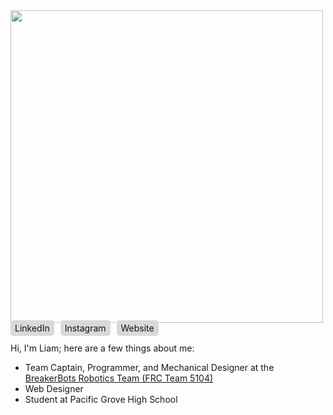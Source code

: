<img src="http://breakerbots.com/images/robots/Tsunami.jpg" style="height: 500px">

<div style="margin-bottom: 15px;">
	<a style="background: #d9d9d9; color: #121212; text-decoration: none; border-radius: 5px; padding: 4px 7px; margin-right: 6px;" href="http://liamsnow.com/">LinkedIn</a>
    <a style="background: #d9d9d9; color: #121212; text-decoration: none; border-radius: 5px; padding: 4px 7px; margin-right: 6px;"  href="https://www.linkedin.com/in/liam-snow-140438169/">Instagram</a>
    <a style="background: #d9d9d9; color: #121212; text-decoration: none; border-radius: 5px; padding: 4px 7px;"  href="https://www.instagram.com/snow.liam/">Website</a>
</div>

Hi, I'm Liam; here are a few things about me:
- Team Captain, Programmer, and Mechanical Designer at the [BreakerBots Robotics Team (FRC Team 5104)](https://breakerbots.com)
- Web Designer
- Student at Pacific Grove High School
